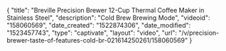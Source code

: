 {
    "title": "Breville Precision Brewer 12-Cup Thermal Coffee Maker in Stainless Steel",
    "description": "Cold Brew Brewing Mode",
    "videoid": "158060569",
    "date_created": "1522874306",
    "date_modified": "1523457743",
    "type": "captivate",
    "layout": "video",
    "url": "\/v\/precision-brewer-taste-of-features-cold-br-021614250261\/158060569"
}